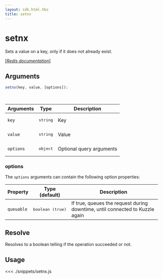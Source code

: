 ```yaml
---
layout: sdk.html.hbs
title: setnx
---
```


# setnx

Sets a value on a key, only if it does not already exist.

[[_Redis documentation_]](https://redis.io/commands/setnx)

## Arguments

```js
setnx(key, value, [options]);
```

<br/>

| Arguments | Type              | Description              |
| --------- | ----------------- | ------------------------ |
| `key`     | <pre>string</pre> | Key                      |
| `value`   | <pre>string</pre> | Value                    |
| `options` | <pre>object</pre> | Optional query arguments |

### options

The `options` arguments can contain the following option properties:

| Property   | Type (default)            | Description                                                                  |
| ---------- | ------------------------- | ---------------------------------------------------------------------------- |
| `queuable` | <pre>boolean (true)</pre> | If true, queues the request during downtime, until connected to Kuzzle again |

## Resolve

Resolves to a boolean telling if the operation succeeded or not.

## Usage

<<< ./snippets/setnx.js
